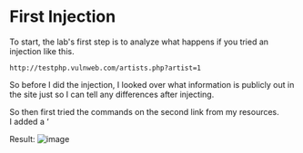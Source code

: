 # First Injection

To start, the lab's first step is to analyze what happens if you tried an injection like this.
```
http://testphp.vulnweb.com/artists.php?artist=1
```
So before I did the injection, I looked over what information is publicly out in the site just so I can tell any differences after injecting. <br />

So then first tried the commands on the second link from my resources.<br />
I added a ‘ <br />

Result: 
![image](https://github.com/user-attachments/assets/ab533ff6-7043-4fb4-9a2e-8a18aee6ef13)
